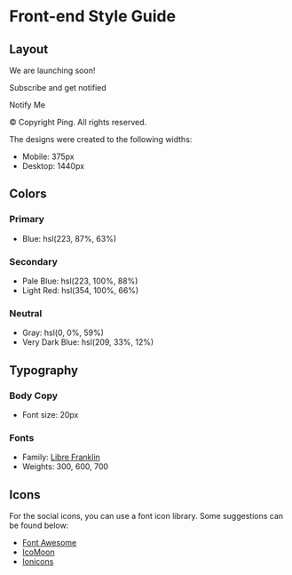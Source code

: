 # Front-end Style Guide

## Layout

We are launching soon!

  Subscribe and get notified

  Notify Me

  &copy; Copyright Ping. All rights reserved.
  

The designs were created to the following widths:

- Mobile: 375px
- Desktop: 1440px

## Colors

### Primary

- Blue: hsl(223, 87%, 63%)

### Secondary

- Pale Blue: hsl(223, 100%, 88%)
- Light Red: hsl(354, 100%, 66%)

### Neutral

- Gray: hsl(0, 0%, 59%)
- Very Dark Blue: hsl(209, 33%, 12%)

## Typography

### Body Copy

- Font size: 20px

### Fonts

- Family: [Libre Franklin](https://fonts.google.com/specimen/Libre+Franklin)
- Weights: 300, 600, 700

## Icons

For the social icons, you can use a font icon library. Some suggestions can be found below:

- [Font Awesome](https://fontawesome.com)
- [IcoMoon](https://icomoon.io)
- [Ionicons](https://ionicons.com)